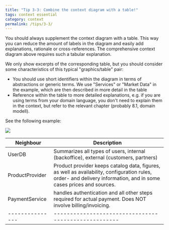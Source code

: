 ```yaml
---
title: "Tip 3-3: Combine the context diagram with a table!"
tags: context essential
category: context
permalink: /tips/3-3/
---
```


You should always supplement the context diagram with a table. This way you can
reduce the amount of labels in the diagram and easily add explanations, rationale
or cross-references. The comprehensive context diagram above requires such a
tabular explanation.

We only show excerpts of the corresponding table, but you should consider some
characteristics of this typical "graphics/table" pair:

* You should use short identifiers within the diagram in terms of abstractions or generic terms. We use "Services" or "Market Data" in the example, which are then described in more detail in the table
* Reference within the table to more detailed explanations, e.g. if you are using terms from your domain language, you don't need to explain them in the context, but refer to the relevant chapter (probably 8.1, domain modell).

See the following example:

![]({{site.imageurl}}/03-context-user-product-service.png)


| Neighbour     | Description                                            |
|---------------|----------------------------------------------------|
| UserDB          | Summarizes all types of users, internal (backoffice), external (customers, partners) |
| ProductProvider  | Product provider keeps catalog data, figures, as well as availability, configuration rules, order- and delivery information, and in some cases prices and sources. |
| PaymentService      | handles authentication and all other steps required for actual payment. Does NOT involve billing/invoicing. |
|---------------|----------------------------------------------------|
